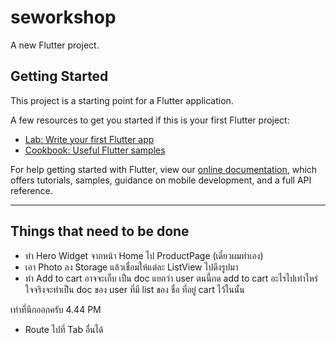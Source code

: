 # seworkshop

A new Flutter project.

## Getting Started

This project is a starting point for a Flutter application.

A few resources to get you started if this is your first Flutter project:

- [Lab: Write your first Flutter app](https://flutter.dev/docs/get-started/codelab)
- [Cookbook: Useful Flutter samples](https://flutter.dev/docs/cookbook)

For help getting started with Flutter, view our
[online documentation](https://flutter.dev/docs), which offers tutorials,
samples, guidance on mobile development, and a full API reference.

------------
## Things that need to be done

- ทำ Hero Widget จากหน้า Home ไป ProductPage (เดี๋ยวผมทำเอง)
- เอา Photo ลง Storage แล้วเชื่อมให้แต่ละ ListView ไปดึงรูปมา
- ทำ Add to cart อาจจะเก็บ เป็น doc แยกว่า user ตนนี้กด add to cart อะไรไปเท่าไหร่ ใจจริงจะทำเป็น doc ของ user ที่มี list ของ ชื่อ ที่อยู่ cart ไว้ในนั้น 

เท่าที่นึกออกครับ 4.44 PM

- Route ไปที่ Tab อื่นได้